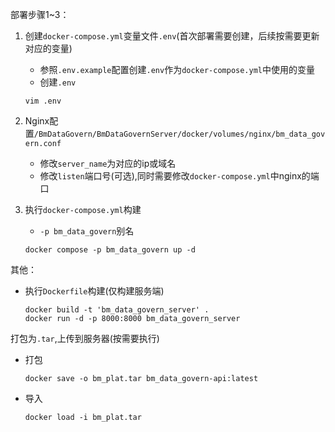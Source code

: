 部署步骤1~3：

1. 创建`docker-compose.yml`变量文件`.env`(首次部署需要创建，后续按需要更新对应的变量)
    - 参照`.env.example`配置创建`.env`作为`docker-compose.yml`中使用的变量
    - 创建`.env`
   ```shell
   vim .env
   ```

2. Nginx配置`/BmDataGovern/BmDataGovernServer/docker/volumes/nginx/bm_data_govern.conf`
    - 修改`server_name`为对应的ip或域名
    - 修改`listen`端口号(可选),同时需要修改`docker-compose.yml`中nginx的端口

3. 执行`docker-compose.yml`构建

    - `-p bm_data_govern`别名

   ```shell
   docker compose -p bm_data_govern up -d
   ```

其他：

- 执行`Dockerfile`构建(仅构建服务端)

  ```shell
  docker build -t 'bm_data_govern_server' .
  docker run -d -p 8000:8000 bm_data_govern_server
  ```

打包为`.tar`,上传到服务器(按需要执行)

- 打包

   ```shell
   docker save -o bm_plat.tar bm_data_govern-api:latest
   ```

- 导入

   ```shell
   docker load -i bm_plat.tar
   ```